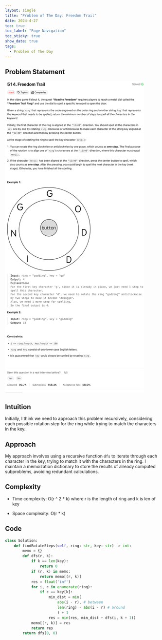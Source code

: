 ```yaml
---
layout: single
title: "Problem of The Day: Freedom Trail"
date: 2024-4-27
toc: true
toc_label: "Page Navigation"
toc_sticky: true
show_date: true
tags:
  - Problem of The Day
---
```


## Problem Statement

![problem-514](/assets/images/2024-04-27_14-25-48-problem-514.png)

## Intuition

Initially, I think we need to approach this problem recursively, considering each possible rotation step for the ring while trying to match the characters in the key.

## Approach

My approach involves using a recursive function `dfs` to iterate through each character in the key, trying to match it with the characters in the ring. I maintain a memoization dictionary to store the results of already computed subproblems, avoiding redundant calculations.

## Complexity

- Time complexity:
  O(r ^ 2 \* k) where r is the length of ring and k is len of key

- Space complexity:
  O(r \* k)

## Code

```python
class Solution:
    def findRotateSteps(self, ring: str, key: str) -> int:
        memo = {}
        def dfs(r, k):
            if k == len(key):
                return 0
            if (r, k) in memo:
                return memo[(r, k)]
            res = float('inf')
            for i, c in enumerate(ring):
                if c == key[k]:
                    min_dist = min(
                        abs(i - r), # between
                        len(ring) - abs(i - r) # around
                        ) + 1
                    res = min(res, min_dist + dfs(i, k + 1))
            memo[(r, k)] = res
            return res
        return dfs(0, 0)
```
